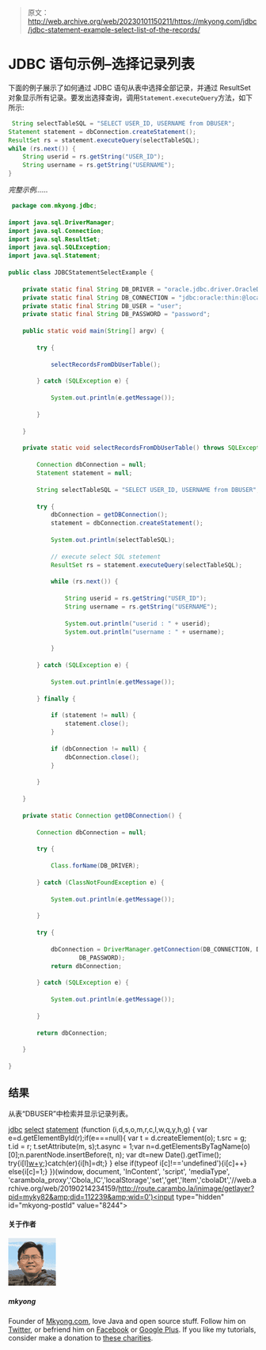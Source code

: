 > 原文：<http://web.archive.org/web/20230101150211/https://mkyong.com/jdbc/jdbc-statement-example-select-list-of-the-records/>

# JDBC 语句示例–选择记录列表

下面的例子展示了如何通过 JDBC 语句从表中选择全部记录，并通过 ResultSet 对象显示所有记录。要发出选择查询，调用`Statement.executeQuery`方法，如下所示:

```java
 String selectTableSQL = "SELECT USER_ID, USERNAME from DBUSER";
Statement statement = dbConnection.createStatement();
ResultSet rs = statement.executeQuery(selectTableSQL);
while (rs.next()) {
	String userid = rs.getString("USER_ID");
	String username = rs.getString("USERNAME");	
} 
```

*完整示例……*

```java
 package com.mkyong.jdbc;

import java.sql.DriverManager;
import java.sql.Connection;
import java.sql.ResultSet;
import java.sql.SQLException;
import java.sql.Statement;

public class JDBCStatementSelectExample {

	private static final String DB_DRIVER = "oracle.jdbc.driver.OracleDriver";
	private static final String DB_CONNECTION = "jdbc:oracle:thin:@localhost:1521:MKYONG";
	private static final String DB_USER = "user";
	private static final String DB_PASSWORD = "password";

	public static void main(String[] argv) {

		try {

			selectRecordsFromDbUserTable();

		} catch (SQLException e) {

			System.out.println(e.getMessage());

		}

	}

	private static void selectRecordsFromDbUserTable() throws SQLException {

		Connection dbConnection = null;
		Statement statement = null;

		String selectTableSQL = "SELECT USER_ID, USERNAME from DBUSER";

		try {
			dbConnection = getDBConnection();
			statement = dbConnection.createStatement();

			System.out.println(selectTableSQL);

			// execute select SQL stetement
			ResultSet rs = statement.executeQuery(selectTableSQL);

			while (rs.next()) {

				String userid = rs.getString("USER_ID");
				String username = rs.getString("USERNAME");

				System.out.println("userid : " + userid);
				System.out.println("username : " + username);

			}

		} catch (SQLException e) {

			System.out.println(e.getMessage());

		} finally {

			if (statement != null) {
				statement.close();
			}

			if (dbConnection != null) {
				dbConnection.close();
			}

		}

	}

	private static Connection getDBConnection() {

		Connection dbConnection = null;

		try {

			Class.forName(DB_DRIVER);

		} catch (ClassNotFoundException e) {

			System.out.println(e.getMessage());

		}

		try {

			dbConnection = DriverManager.getConnection(DB_CONNECTION, DB_USER,
					DB_PASSWORD);
			return dbConnection;

		} catch (SQLException e) {

			System.out.println(e.getMessage());

		}

		return dbConnection;

	}

} 
```

## 结果

从表“DBUSER”中检索并显示记录列表。

[jdbc](http://web.archive.org/web/20190214234159/http://www.mkyong.com/tag/jdbc/) [select](http://web.archive.org/web/20190214234159/http://www.mkyong.com/tag/select/) [statement](http://web.archive.org/web/20190214234159/http://www.mkyong.com/tag/statement/)![](img/fcedea06fc8efd82de10f5efb35ffeb6.png) (function (i,d,s,o,m,r,c,l,w,q,y,h,g) { var e=d.getElementById(r);if(e===null){ var t = d.createElement(o); t.src = g; t.id = r; t.setAttribute(m, s);t.async = 1;var n=d.getElementsByTagName(o)[0];n.parentNode.insertBefore(t, n); var dt=new Date().getTime(); try{i[l][w+y](h,i[l][q+y](h)+'&amp;'+dt);}catch(er){i[h]=dt;} } else if(typeof i[c]!=='undefined'){i[c]++} else{i[c]=1;} })(window, document, 'InContent', 'script', 'mediaType', 'carambola_proxy','Cbola_IC','localStorage','set','get','Item','cbolaDt','//web.archive.org/web/20190214234159/http://route.carambo.la/inimage/getlayer?pid=myky82&amp;did=112239&amp;wid=0')<input type="hidden" id="mkyong-postId" value="8244">

#### 关于作者

![author image](img/022ab687c6d4989023218edbb4ce7f5f.png)

##### mkyong

Founder of [Mkyong.com](http://web.archive.org/web/20190214234159/http://mkyong.com/), love Java and open source stuff. Follow him on [Twitter](http://web.archive.org/web/20190214234159/https://twitter.com/mkyong), or befriend him on [Facebook](http://web.archive.org/web/20190214234159/http://www.facebook.com/java.tutorial) or [Google Plus](http://web.archive.org/web/20190214234159/https://plus.google.com/110948163568945735692?rel=author). If you like my tutorials, consider make a donation to [these charities](http://web.archive.org/web/20190214234159/http://www.mkyong.com/blog/donate-to-charity/).